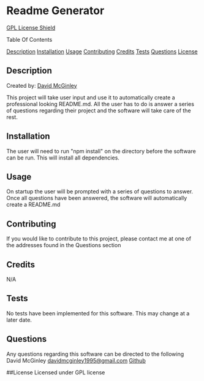 # Readme Generator
[GPL License Shield](https://img.shields.io/badge/license-GPL-blue)

Table Of Contents

[Description](#Description)
[Installation](#Installation)
[Usage](#Usage)
[Contributing](#Contributing)
[Credits](#Credits)
[Tests](#Tests)
[Questions](#Questions)
[License](#License)


## Description
Created by: [David McGinley](https://github.com/Hadrin)

This project will take user input and use it to automatically create a professional looking README.md. All the user has to do is answer a series of questions regarding their project and the software will take care of the rest.

## Installation
The user will need to run "npm install" on the directory before the software can be run. This will install all dependencies.

## Usage
On startup the user will be prompted with a series of questions to answer. Once all questions have been answered, the software will automatically create a README.md

## Contributing
If you would like to contribute to this project, please contact me at one of the addresses found in the Questions section

## Credits
N/A

## Tests
No tests have been implemented for this software. This may change at a later date.

## Questions
Any questions regarding this software can be directed to the following
David McGinley
[davidmcginley1995@gmail.com](mailto:davidmcginley1995@gmail.com)
[Github](Hadrin)

##License
Licensed under GPL license